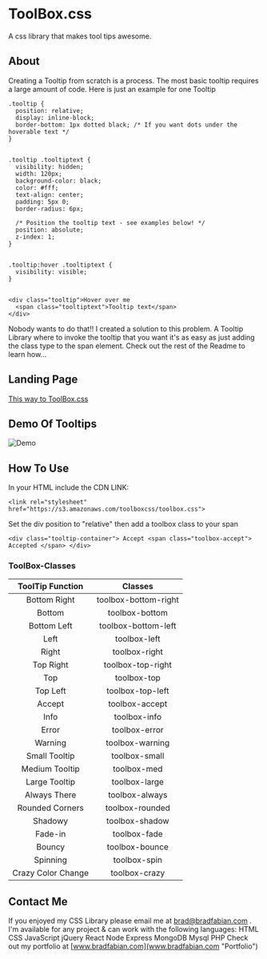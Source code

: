 # ToolBox.css
A css library that makes tool tips awesome.
## About
 Creating a Tooltip from scratch is a process. The most basic tooltip requires a large amount of code. Here is just an example for one Tooltip

``` 
.tooltip {
  position: relative;
  display: inline-block;
  border-bottom: 1px dotted black; /* If you want dots under the hoverable text */
}


.tooltip .tooltiptext {
  visibility: hidden;
  width: 120px;
  background-color: black;
  color: #fff;
  text-align: center;
  padding: 5px 0;
  border-radius: 6px;
 
  /* Position the tooltip text - see examples below! */
  position: absolute;
  z-index: 1;
}


.tooltip:hover .tooltiptext {
  visibility: visible;
}


<div class="tooltip">Hover over me
  <span class="tooltiptext">Tooltip text</span>
</div>
```


Nobody wants to do that!! I created a solution to this problem. A Tooltip Library where to invoke the tooltip that you want it's as easy as just adding the class type to the span element. Check out the rest of the Readme to learn how...

## Landing Page


[This way to ToolBox.css](https://bradfabian.github.io/toolBox.css/ "ToolBox.CSS Homepage")

## Demo Of Tooltips
![Demo](
      https://github.com/BradFabian/toolBox.css/blob/master/source/images/TooltipDemo.gif
      )

## How To Use
In your HTML include the CDN LINK:

```<link rel="stylesheet" href="https://s3.amazonaws.com/toolboxcss/toolbox.css">```

Set the div position to "relative" then add a toolbox class to your span

```<div class="tooltip-container"> Accept <span class="toolbox-accept"> Accepted </span> </div>```


### ToolBox-Classes
| ToolTip Function      | Classes          
| :-------------------: |:-------------:| 
| Bottom Right            | toolbox-bottom-right | 
| Bottom            | toolbox-bottom     | 
| Bottom Left       | toolbox-bottom-left    |
| Left            | toolbox-left | 
| Right           | toolbox-right    | 
| Top Right      | toolbox-top-right  | 
| Top       | toolbox-top | 
| Top Left      | toolbox-top-left  | 
| Accept        | toolbox-accept | 
| Info         | toolbox-info  | 
| Error       | toolbox-error  | 
| Warning           | toolbox-warning| 
| Small Tooltip          | toolbox-small   | 
| Medium Tooltip      | toolbox-med   | 
| Large  Tooltip         | toolbox-large| 
| Always There           | toolbox-always    | 
| Rounded Corners           | toolbox-rounded   | 
| Shadowy      | toolbox-shadow   |
| Fade-in      | toolbox-fade    | 
| Bouncy        | toolbox-bounce | 
| Spinning        | toolbox-spin    | 
| Crazy Color Change      | toolbox-crazy     |        

## Contact Me

If you enjoyed my CSS Library please email me at brad@bradfabian.com . I'm available for any project & can work with the following languages:
HTML CSS JavaScript jQuery React Node Express MongoDB Mysql PHP
Check out my portfolio at [www.bradfabian.com](www.bradfabian.com "Portfolio")
